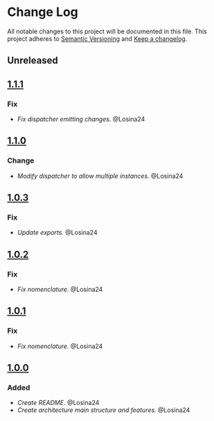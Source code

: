 # Change Log
All notable changes to this project will be documented in this file.
This project adheres to [Semantic Versioning](http://semver.org/) and [Keep a changelog](https://github.com/olivierlacan/keep-a-changelog).

## Unreleased

## [1.1.1](https://github.com/kuasr/flux/tree/1.1.1)
### Fix
- *Fix dispatcher emitting changes.* @Losina24

## [1.1.0](https://github.com/kuasr/flux/tree/1.1.0)
### Change
- *Modify dispatcher to allow multiple instances.* @Losina24

## [1.0.3](https://github.com/kuasr/flux/tree/1.0.3)
### Fix
- *Update exports.* @Losina24

## [1.0.2](https://github.com/kuasr/flux/tree/1.0.2)
### Fix
- *Fix nomenclature.* @Losina24

## [1.0.1](https://github.com/kuasr/flux/tree/1.0.1)
### Fix
- *Fix nomenclature.* @Losina24

## [1.0.0](https://github.com/kuasr/flux/tree/1.0.0)
### Added
- *Create README.* @Losina24
- *Create architecture main structure and features.* @Losina24

